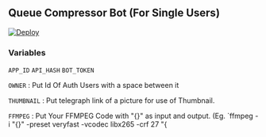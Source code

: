 ## Queue Compressor Bot (For Single Users)

[![Deploy](https://www.herokucdn.com/deploy/button.svg)](https://dashboard.heroku.com/new?button-url=https%3A%2F%2Fgithub.com%2Fvaratha287%2FmycompressorQueue&template=https%3A%2F%2Fgithub.com%2Fvaratha287%2FmyCompressorQueue)

### Variables
`APP_ID` `API_HASH` `BOT_TOKEN`

`OWNER` : Put Id Of Auth Users with a space between it

`THUMBNAIL` : Put telegraph link of a picture for use of Thumbnail.

`FFMPEG` : Put Your FFMPEG Code with "{}" as input and output. (Eg. `ffmpeg -i "{}" -preset veryfast -vcodec libx265 -crf 27 "{
